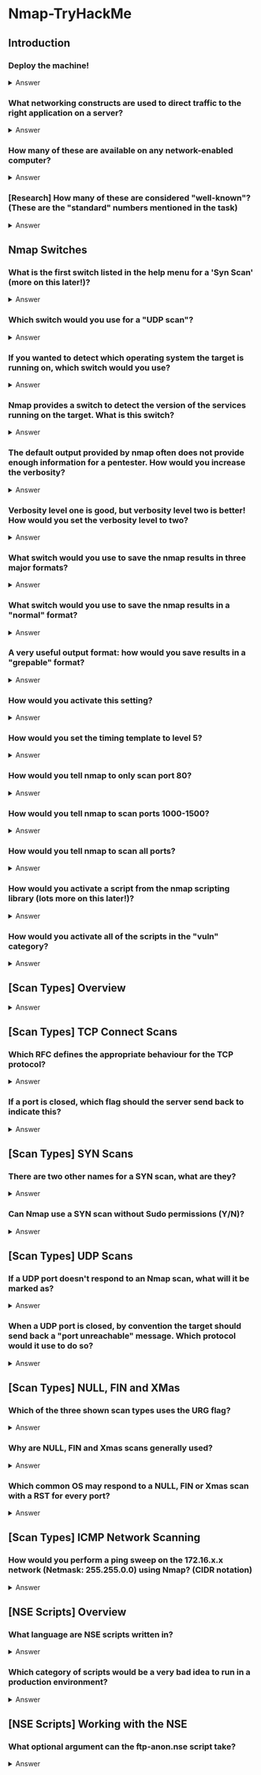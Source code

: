 # Nmap-TryHackMe

## Introduction

### Deploy the machine!
<details>
  <summary>Answer</summary>

  ```
   No Answer needed
  ```
</details>


### What networking constructs are used to direct traffic to the right application on a server?
<details>
  <summary>Answer</summary>

  ```
   Ports
  ```
</details>

### How many of these are available on any network-enabled computer?
<details>
  <summary>Answer</summary>

  ```
   65535
  ```
</details>

### [Research] How many of these are considered "well-known"? (These are the "standard" numbers mentioned in the task)
<details>
  <summary>Answer</summary>

  ```
   1024
  ```
</details>


## Nmap Switches
### What is the first switch listed in the help menu for a 'Syn Scan' (more on this later!)?
<details>
  <summary>Answer</summary>

  ```
   -sS
  ```
</details>

### Which switch would you use for a "UDP scan"?
<details>
  <summary>Answer</summary>

  ```
   -sU
  ```
</details>

### If you wanted to detect which operating system the target is running on, which switch would you use?
<details>
  <summary>Answer</summary>

  ```
   -O
  ```
</details>

### Nmap provides a switch to detect the version of the services running on the target. What is this switch?
<details>
  <summary>Answer</summary>

  ```
   -sV
  ```
</details>

### The default output provided by nmap often does not provide enough information for a pentester. How would you increase the verbosity?

<details>
  <summary>Answer</summary>

  ```
   -v
  ```
</details>

### Verbosity level one is good, but verbosity level two is better! How would you set the verbosity level to two?

<details>
  <summary>Answer</summary>

  ```
   -vv
  ```
</details>

### What switch would you use to save the nmap results in three major formats?

<details>
  <summary>Answer</summary>

  ```
   -oA
  ```
</details>

### What switch would you use to save the nmap results in a "normal" format?

<details>
  <summary>Answer</summary>

  ```
   -oN
  ```
</details>

### A very useful output format: how would you save results in a "grepable" format?

<details>
  <summary>Answer</summary>

  ```
   -oG
  ```
</details>

### How would you activate this setting?

<details>
  <summary>Answer</summary>

  ```
   -A
  ```
</details>

### How would you set the timing template to level 5?

<details>
  <summary>Answer</summary>

  ```
   -T5
  ```
</details>

### How would you tell nmap to only scan port 80?

<details>
  <summary>Answer</summary>

  ```
   -p 80
  ```
</details>

### How would you tell nmap to scan ports 1000-1500?

<details>
  <summary>Answer</summary>

  ```
  -p 1000-1500
  ```
</details>

### How would you tell nmap to scan all ports?

<details>
  <summary>Answer</summary>

  ```
  -p-
  ```
</details>

### How would you activate a script from the nmap scripting library (lots more on this later!)?

<details>
  <summary>Answer</summary>

  ```
  --script
  ```
</details>

### How would you activate all of the scripts in the "vuln" category?

<details>
  <summary>Answer</summary>

  ```
 --script=vuln
  ```
</details>

## [Scan Types] Overview
<details>
  <summary>Answer</summary>

  ```
   No Answer needed
  ```
</details>

## [Scan Types] TCP Connect Scans
### Which RFC defines the appropriate behaviour for the TCP protocol?

<details>
  <summary>Answer</summary>

  ```
  RFC 793
  ```
</details>

### If a port is closed, which flag should the server send back to indicate this?

<details>
  <summary>Answer</summary>

  ```
   RST
  ```
</details>

## [Scan Types] SYN Scans
### There are two other names for a SYN scan, what are they?

<details>
  <summary>Answer</summary>

  ```
  half-open,stealth
  ```
</details>

### Can Nmap use a SYN scan without Sudo permissions (Y/N)?

<details>
  <summary>Answer</summary>

  ```
  N
  ```
</details>

## [Scan Types] UDP Scans
### If a UDP port doesn't respond to an Nmap scan, what will it be marked as?

<details>
  <summary>Answer</summary>

  ```
  open|filtered
  ```
</details>

### When a UDP port is closed, by convention the target should send back a "port unreachable" message. Which protocol would it use to do so?

<details>
  <summary>Answer</summary>

  ```
  ICMP
  ```
</details>


## [Scan Types] NULL, FIN and XMas
### Which of the three shown scan types uses the URG flag?

<details>
  <summary>Answer</summary>

  ```
  xmas
  ```
</details>

### Why are NULL, FIN and Xmas scans generally used?

<details>
  <summary>Answer</summary>

  ```
  firewall evasion
  ```
</details>

### Which common OS may respond to a NULL, FIN or Xmas scan with a RST for every port?

<details>
  <summary>Answer</summary>

  ```
  microsoft windows
  ```
</details>

## [Scan Types] ICMP Network Scanning
### How would you perform a ping sweep on the 172.16.x.x network (Netmask: 255.255.0.0) using Nmap? (CIDR notation)

<details>
  <summary>Answer</summary>

  ```
  nmap -sn 172.16.0.0/16
  ```
</details>

## [NSE Scripts] Overview
### What language are NSE scripts written in?

<details>
  <summary>Answer</summary>

  ```
  lua
  ```
</details>

### Which category of scripts would be a very bad idea to run in a production environment?

<details>
  <summary>Answer</summary>

  ```
  intrusive
  ```
</details>

## [NSE Scripts] Working with the NSE
### What optional argument can the ftp-anon.nse script take?

<details>
  <summary>Answer</summary>

  ```
  maxlist
  ```
</details>
